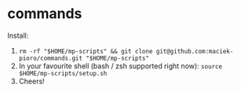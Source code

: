 # commands

Install:
1. `rm -rf "$HOME/mp-scripts" && git clone git@github.com:maciek-pioro/commands.git "$HOME/mp-scripts"`
2. In your favourite shell (bash / zsh supported right now): `source $HOME/mp-scripts/setup.sh`
3. Cheers!
